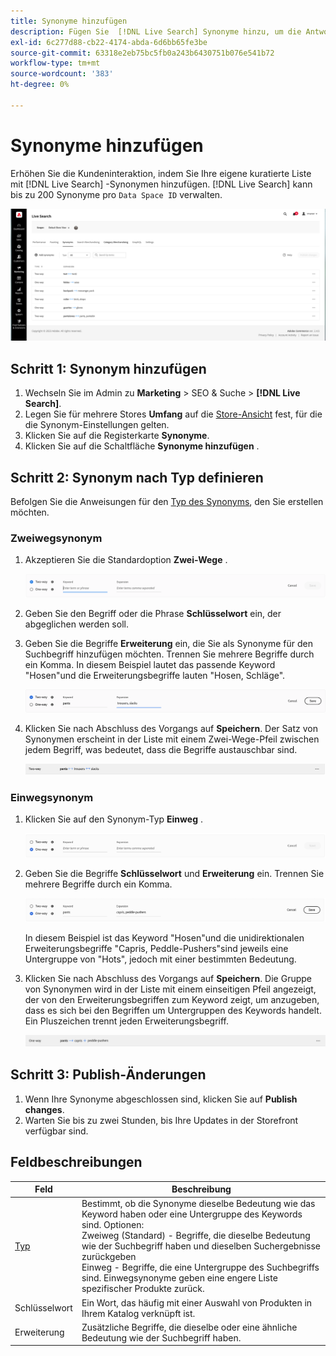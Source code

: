 ```yaml
---
title: Synonyme hinzufügen
description: Fügen Sie  [!DNL Live Search] Synonyme hinzu, um die Antwort auf Suchanfragen zu verbessern.
exl-id: 6c277d88-cb22-4174-abda-6d6bb65fe3be
source-git-commit: 63318e2eb75bc5fb0a243b6430751b076e541b72
workflow-type: tm+mt
source-wordcount: '383'
ht-degree: 0%

---
```


# Synonyme hinzufügen

Erhöhen Sie die Kundeninteraktion, indem Sie Ihre eigene kuratierte Liste mit [!DNL Live Search] -Synonymen hinzufügen. [!DNL Live Search] kann bis zu 200 Synonyme pro `Data Space ID` verwalten.

![[!DNL Live Search] synonyme](assets/synonym-workspace.png)

## Schritt 1: Synonym hinzufügen

1. Wechseln Sie im Admin zu **Marketing** > SEO &amp; Suche > **[!DNL Live Search]**.
1. Legen Sie für mehrere Stores **Umfang** auf die [Store-Ansicht](https://experienceleague.adobe.com/docs/commerce-admin/start/setup/websites-stores-views.html#scope-settings) fest, für die die Synonym-Einstellungen gelten.
1. Klicken Sie auf die Registerkarte **Synonyme**.
1. Klicken Sie auf die Schaltfläche **Synonyme hinzufügen** .

## Schritt 2: Synonym nach Typ definieren

Befolgen Sie die Anweisungen für den [Typ des Synonyms](synonyms-type.md), den Sie erstellen möchten.

### Zweiwegsynonym

1. Akzeptieren Sie die Standardoption **Zwei-Wege** .

   ![Zweiweg-Synonym hinzufügen](assets/synonym-add-two-way.png)


1. Geben Sie den Begriff oder die Phrase **Schlüsselwort** ein, der abgeglichen werden soll.
1. Geben Sie die Begriffe **Erweiterung** ein, die Sie als Synonyme für den Suchbegriff hinzufügen möchten. Trennen Sie mehrere Begriffe durch ein Komma.
In diesem Beispiel lautet das passende Keyword &quot;Hosen&quot;und die Erweiterungsbegriffe lauten &quot;Hosen, Schläge&quot;.

   ![Synonym-Beispiel für Zweiwege](assets/synonym-add-two-way-example.png)

1. Klicken Sie nach Abschluss des Vorgangs auf **Speichern**.
Der Satz von Synonymen erscheint in der Liste mit einem Zwei-Wege-Pfeil zwischen jedem Begriff, was bedeutet, dass die Begriffe austauschbar sind.

   ![Zweiweg-Synonym](assets/synonym-two-way.png)

### Einwegsynonym

1. Klicken Sie auf den Synonym-Typ **Einweg** .

   ![Einweg-Synonym hinzufügen](assets/synonym-add-one-way.png)

1. Geben Sie die Begriffe **Schlüsselwort** und **Erweiterung** ein. Trennen Sie mehrere Begriffe durch ein Komma.

   ![Beispiel für Einweg-Synonym](assets/synonym-add-one-way-example.png)

   In diesem Beispiel ist das Keyword &quot;Hosen&quot;und die unidirektionalen Erweiterungsbegriffe &quot;Capris, Peddle-Pushers&quot;sind jeweils eine Untergruppe von &quot;Hots&quot;, jedoch mit einer bestimmten Bedeutung.

1. Klicken Sie nach Abschluss des Vorgangs auf **Speichern**.
Die Gruppe von Synonymen wird in der Liste mit einem einseitigen Pfeil angezeigt, der von den Erweiterungsbegriffen zum Keyword zeigt, um anzugeben, dass es sich bei den Begriffen um Untergruppen des Keywords handelt. Ein Pluszeichen trennt jeden Erweiterungsbegriff.

   ![Einweg-Synonym](assets/synonym-one-way.png)

## Schritt 3: Publish-Änderungen

1. Wenn Ihre Synonyme abgeschlossen sind, klicken Sie auf **Publish changes**.
1. Warten Sie bis zu zwei Stunden, bis Ihre Updates in der Storefront verfügbar sind.

## Feldbeschreibungen

| Feld | Beschreibung |
|--- |--- |
| [Typ](synonyms.md) | Bestimmt, ob die Synonyme dieselbe Bedeutung wie das Keyword haben oder eine Untergruppe des Keywords sind. Optionen:<br />Zweiweg (Standard) - Begriffe, die dieselbe Bedeutung wie der Suchbegriff haben und dieselben Suchergebnisse zurückgeben<br />Einweg - Begriffe, die eine Untergruppe des Suchbegriffs sind. Einwegsynonyme geben eine engere Liste spezifischer Produkte zurück. |
| Schlüsselwort | Ein Wort, das häufig mit einer Auswahl von Produkten in Ihrem Katalog verknüpft ist. |
| Erweiterung | Zusätzliche Begriffe, die dieselbe oder eine ähnliche Bedeutung wie der Suchbegriff haben. |
